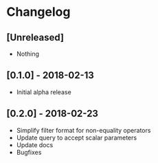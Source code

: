 # Changelog

## [Unreleased]
- Nothing

## [0.1.0] - 2018-02-13
- Initial alpha release

## [0.2.0] - 2018-02-23
- Simplify filter format for non-equality operators
- Update query to accept scalar parameters 
- Update docs
- Bugfixes
